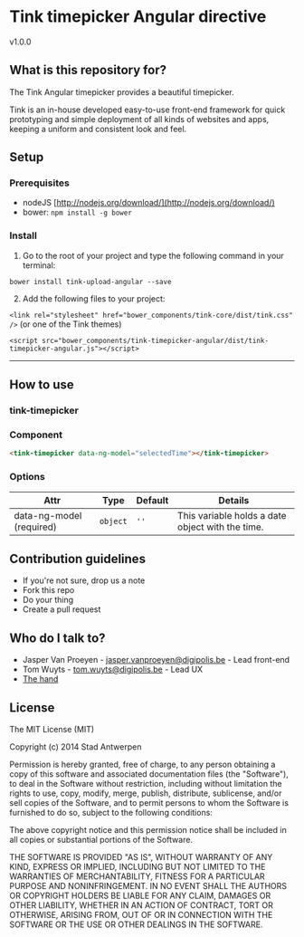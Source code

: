 # Tink timepicker Angular directive

v1.0.0

## What is this repository for?

The Tink Angular timepicker provides a beautiful timepicker.

Tink is an in-house developed easy-to-use front-end framework for quick prototyping and simple deployment of all kinds of websites and apps, keeping a uniform and consistent look and feel.

## Setup

### Prerequisites

* nodeJS [http://nodejs.org/download/](http://nodejs.org/download/)
* bower: `npm install -g bower`

### Install

1. Go to the root of your project and type the following command in your terminal:

  `bower install tink-upload-angular --save`

2. Add the following files to your project:

  `<link rel="stylesheet" href="bower_components/tink-core/dist/tink.css" />` (or one of the Tink themes)

  `<script src="bower_components/tink-timepicker-angular/dist/tink-timepicker-angular.js"></script>`


----------


## How to use

### tink-timepicker

### Component

```html
<tink-timepicker data-ng-model="selectedTime"></tink-timepicker>
```

### Options

Attr | Type | Default | Details
--- | --- | --- | ---
data-ng-model (required) | `object` | `''` | This variable holds a date object with the time.

## Contribution guidelines

* If you're not sure, drop us a note
* Fork this repo
* Do your thing
* Create a pull request

## Who do I talk to?

* Jasper Van Proeyen - jasper.vanproeyen@digipolis.be - Lead front-end
* Tom Wuyts - tom.wuyts@digipolis.be - Lead UX
* [The hand](https://www.youtube.com/watch?v=_O-QqC9yM28)

## License

The MIT License (MIT)

Copyright (c) 2014 Stad Antwerpen

Permission is hereby granted, free of charge, to any person obtaining a copy
of this software and associated documentation files (the "Software"), to deal
in the Software without restriction, including without limitation the rights
to use, copy, modify, merge, publish, distribute, sublicense, and/or sell
copies of the Software, and to permit persons to whom the Software is
furnished to do so, subject to the following conditions:

The above copyright notice and this permission notice shall be included in all
copies or substantial portions of the Software.

THE SOFTWARE IS PROVIDED "AS IS", WITHOUT WARRANTY OF ANY KIND, EXPRESS OR
IMPLIED, INCLUDING BUT NOT LIMITED TO THE WARRANTIES OF MERCHANTABILITY,
FITNESS FOR A PARTICULAR PURPOSE AND NONINFRINGEMENT. IN NO EVENT SHALL THE
AUTHORS OR COPYRIGHT HOLDERS BE LIABLE FOR ANY CLAIM, DAMAGES OR OTHER
LIABILITY, WHETHER IN AN ACTION OF CONTRACT, TORT OR OTHERWISE, ARISING FROM,
OUT OF OR IN CONNECTION WITH THE SOFTWARE OR THE USE OR OTHER DEALINGS IN THE
SOFTWARE.
